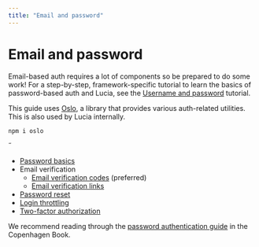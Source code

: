 ```yaml
---
title: "Email and password"
---
```


# Email and password

Email-based auth requires a lot of components so be prepared to do some work! For a step-by-step, framework-specific tutorial to learn the basics of password-based auth and Lucia, see the [Username and password](/tutorials/username-and-password) tutorial.

This guide uses [Oslo](https://oslo.js.org), a library that provides various auth-related utilities. This is also used by Lucia internally.

```
npm i oslo
```
˝
-   [Password basics](/guides/email-and-password/basics)
-   Email verification
    -   [Email verification codes](/guides/email-and-password/email-verification-codes) (preferred)
    -   [Email verification links](/guides/email-and-password/email-verification-links)
-   [Password reset](/guides/email-and-password/password-reset)
-   [Login throttling](/guides/email-and-password/login-throttling)
-   [Two-factor authorization](/guides/email-and-password/2fa)

We recommend reading through the [password authentication guide](https://thecopenhagenbook.com/password-authentication) in the Copenhagen Book.
